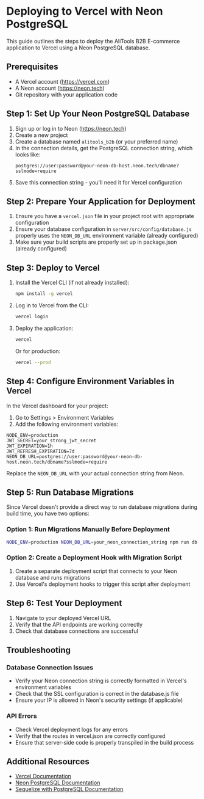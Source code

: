 # Deploying to Vercel with Neon PostgreSQL

This guide outlines the steps to deploy the AliTools B2B E-commerce application to Vercel using a Neon PostgreSQL database.

## Prerequisites

- A Vercel account (https://vercel.com)
- A Neon account (https://neon.tech)
- Git repository with your application code

## Step 1: Set Up Your Neon PostgreSQL Database

1. Sign up or log in to Neon (https://neon.tech)
2. Create a new project
3. Create a database named `alitools_b2b` (or your preferred name)
4. In the connection details, get the PostgreSQL connection string, which looks like:
   ```
   postgres://user:password@your-neon-db-host.neon.tech/dbname?sslmode=require
   ```
5. Save this connection string - you'll need it for Vercel configuration

## Step 2: Prepare Your Application for Deployment

1. Ensure you have a `vercel.json` file in your project root with appropriate configuration
2. Ensure your database configuration in `server/src/config/database.js` properly uses the `NEON_DB_URL` environment variable (already configured)
3. Make sure your build scripts are properly set up in package.json (already configured)

## Step 3: Deploy to Vercel

1. Install the Vercel CLI (if not already installed):
   ```bash
   npm install -g vercel
   ```

2. Log in to Vercel from the CLI:
   ```bash
   vercel login
   ```

3. Deploy the application:
   ```bash
   vercel
   ```
   
   Or for production:
   ```bash
   vercel --prod
   ```

## Step 4: Configure Environment Variables in Vercel

In the Vercel dashboard for your project:

1. Go to Settings > Environment Variables
2. Add the following environment variables:

```
NODE_ENV=production
JWT_SECRET=your_strong_jwt_secret
JWT_EXPIRATION=1h
JWT_REFRESH_EXPIRATION=7d
NEON_DB_URL=postgres://user:password@your-neon-db-host.neon.tech/dbname?sslmode=require
```

Replace the `NEON_DB_URL` with your actual connection string from Neon.

## Step 5: Run Database Migrations

Since Vercel doesn't provide a direct way to run database migrations during build time, you have two options:

### Option 1: Run Migrations Manually Before Deployment

```bash
NODE_ENV=production NEON_DB_URL=your_neon_connection_string npm run db:migrate
```

### Option 2: Create a Deployment Hook with Migration Script

1. Create a separate deployment script that connects to your Neon database and runs migrations
2. Use Vercel's deployment hooks to trigger this script after deployment

## Step 6: Test Your Deployment

1. Navigate to your deployed Vercel URL
2. Verify that the API endpoints are working correctly
3. Check that database connections are successful

## Troubleshooting

### Database Connection Issues

- Verify your Neon connection string is correctly formatted in Vercel's environment variables
- Check that the SSL configuration is correct in the database.js file
- Ensure your IP is allowed in Neon's security settings (if applicable)

### API Errors

- Check Vercel deployment logs for any errors
- Verify that the routes in vercel.json are correctly configured
- Ensure that server-side code is properly transpiled in the build process

## Additional Resources

- [Vercel Documentation](https://vercel.com/docs)
- [Neon PostgreSQL Documentation](https://neon.tech/docs)
- [Sequelize with PostgreSQL Documentation](https://sequelize.org/master/manual/getting-started.html) 